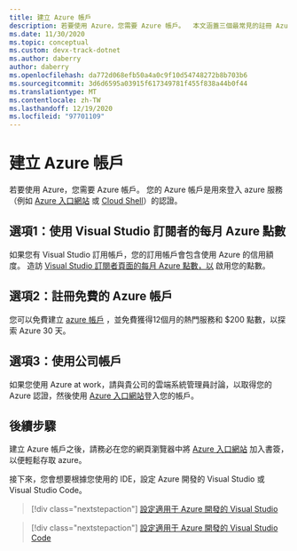 ```yaml
---
title: 建立 Azure 帳戶
description: 若要使用 Azure，您需要 Azure 帳戶。  本文涵蓋三個最常見的註冊 Azure 帳戶方式。
ms.date: 11/30/2020
ms.topic: conceptual
ms.custom: devx-track-dotnet
ms.author: daberry
author: daberry
ms.openlocfilehash: da772d068efb50a4a0c9f10d54748272b8b703b6
ms.sourcegitcommit: 3d6d6595a03915f617349781f455f838a44b0f44
ms.translationtype: MT
ms.contentlocale: zh-TW
ms.lasthandoff: 12/19/2020
ms.locfileid: "97701109"
---
```

# <a name="create-an-azure-account"></a>建立 Azure 帳戶

若要使用 Azure，您需要 Azure 帳戶。  您的 Azure 帳戶是用來登入 azure 服務（例如 [Azure 入口網站](https://portal.azure.com) 或 [Cloud Shell](https://shell.azure.com)）的認證。

## <a name="option-1-use-monthly-azure-credits-for-visual-studio-subscribers"></a>選項1：使用 Visual Studio 訂閱者的每月 Azure 點數

如果您有 Visual Studio 訂用帳戶，您的訂用帳戶會包含使用 Azure 的信用額度。  造訪 [Visual Studio 訂閱者頁面的每月 Azure 點數，以](https://azure.microsoft.com/pricing/member-offers/credit-for-visual-studio-subscribers/) 啟用您的點數。

## <a name="option-2-sign-up-for-a-free-azure-account"></a>選項2：註冊免費的 Azure 帳戶

您可以免費建立 [azure 帳戶](https://azure.microsoft.com/free/dotnet/) ，並免費獲得12個月的熱門服務和 $200 點數，以探索 Azure 30 天。

## <a name="option-3-use-a-corporate-account"></a>選項3：使用公司帳戶

如果您使用 Azure at work，請與貴公司的雲端系統管理員討論，以取得您的 Azure 認證，然後使用 [Azure 入口網站](https://portal.azure.com)登入您的帳戶。

## <a name="next-steps"></a>後續步驟

建立 Azure 帳戶之後，請務必在您的網頁瀏覽器中將 [Azure 入口網站](https://portal.azure.com) 加入書簽，以便輕鬆存取 azure。

接下來，您會想要根據您使用的 IDE，設定 Azure 開發的 Visual Studio 或 Visual Studio Code。

> [!div class="nextstepaction"]
> [設定適用于 Azure 開發的 Visual Studio](./configure-visual-studio.md)

> [!div class="nextstepaction"]
> [設定適用于 Azure 開發的 Visual Studio Code](./configure-vs-code.md)
